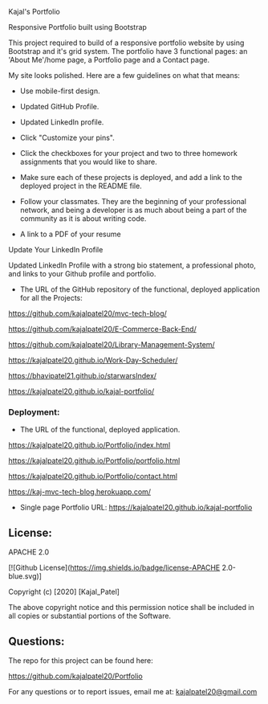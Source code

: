  Kajal's Portfolio


Responsive Portfolio built using Bootstrap

This project required to build of a responsive portfolio website by using Bootstrap and it's grid system. The portfolio  have 3 functional pages: an 'About Me'/home page, a Portfolio page and a Contact page.

My site looks polished. Here are a few guidelines on what that means:

* Use mobile-first design.

* Updated GitHub Profile.

* Updated LinkedIn profile.

* Click "Customize your pins".

* Click the checkboxes for your project and two to three homework assignments that you would like to share.

* Make sure each of these projects is deployed, and add a link to the deployed project in the README file.

* Follow your classmates. They are the beginning of your professional network, and being a developer is as much about being a part of the community as it is about writing code.

* A link to a PDF of your resume

 Update Your LinkedIn Profile

Updated LinkedIn Profile with a strong bio statement, a professional photo, and links to your Github profile and portfolio.


* The URL of the GitHub repository of the functional, deployed application for all the Projects:

https://github.com/kajalpatel20/mvc-tech-blog/

https://github.com/kajalpatel20/E-Commerce-Back-End/

https://github.com/kajalpatel20/Library-Management-System/

https://kajalpatel20.github.io/Work-Day-Scheduler/

https://bhavipatel21.github.io/starwarsIndex/

https://kajalpatel20.github.io/kajal-portfolio/


### Deployment: 


* The URL of the functional, deployed application.

https://kajalpatel20.github.io/Portfolio/index.html

https://kajalpatel20.github.io/Portfolio/portfolio.html

https://kajalpatel20.github.io/Portfolio/contact.html

https://kaj-mvc-tech-blog.herokuapp.com/

* Single page Portfolio URL: https://kajalpatel20.github.io/kajal-portfolio


## License:
 APACHE 2.0

  [![Github License](https://img.shields.io/badge/license-APACHE 2.0-blue.svg)]

Copyright (c) [2020] [Kajal_Patel]

The above copyright notice and this permission notice shall be included in all copies or substantial portions of the Software.

## Questions:

The repo for this project can be found here:

https://github.com/kajalpatel20/Portfolio

For any questions or to report issues, email me at: kajalpatel20@gmail.com